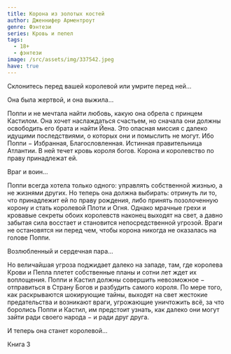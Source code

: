 ```yaml
---
title: Корона из золотых костей
author: Дженнифер Арментроут
genre: Фэнтези
series: Кровь и пепел
tags:
  - 18+
  - фэнтези
image: /src/assets/img/337542.jpeg
have: true
---
```

Склонитесь перед вашей королевой или умрите перед ней...

Она была жертвой, и она выжила...

Поппи и не мечтала найти любовь, какую она обрела с принцем Кастилом. Она хочет наслаждаться счастьем, но сначала они должны освободить его брата и найти Йена. Это опасная миссия с далеко идущими последствиями, о которых они и помыслить не могут. Ибо Поппи − Избранная, Благословленная. Истинная правительница Атлантии. В ней течет кровь короля богов. Корона и королевство по праву принадлежат ей.

Враг и воин...

Поппи всегда хотела только одного: управлять собственной жизнью, а не жизнями других. Но теперь она должна выбирать: отринуть ли то, что принадлежит ей по праву рождения, либо принять позолоченную корону и стать королевой Плоти и Огня. Однако мрачные грехи и кровавые секреты обоих королевств наконец выходят на свет, а давно забытая сила восстает и становится непосредственной угрозой. Враги не остановятся ни перед чем, чтобы корона никогда не оказалась на голове Поппи.

Возлюбленный и сердечная пара...

Но величайшая угроза поджидает далеко на западе, там, где королева Крови и Пепла плетет собственные планы и сотни лет ждет их воплощения. Поппи и Кастил должны совершить невозможное − отправиться в Страну Богов и разбудить самого короля. По мере того, как раскрываются шокирующие тайны, выходят на свет жестокие предательства и возникают враги, угрожающие уничтожить всё, за что боролись Поппи и Кастил, им предстоит узнать, как далеко они могут зайти ради своего народа − и ради друг друга.

И теперь она станет королевой...

Книга 3
